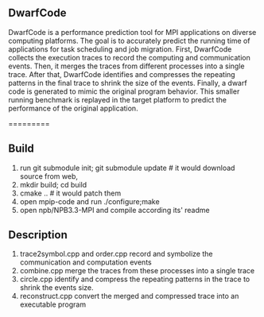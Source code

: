 DwarfCode
-------
DwarfCode is a performance prediction tool for MPI applications on diverse computing platforms. The goal is to accurately predict the running time of applications for task scheduling and job migration. First, DwarfCode collects the execution traces to record the computing and communication events. Then, it merges the traces from different processes into a single trace. After that, DwarfCode identifies and compresses the repeating patterns in the final trace to shrink the size of the events. Finally, a dwarf code is generated to mimic the original program behavior. This smaller running benchmark is replayed in the target platform to predict the performance of the original application.

=========

Build
-------

1.  run git submodule init; git submodule update # it would download source from web,
2.  mkdir build; cd build
3.  cmake ..  # it would patch them
4.  open mpip-code and run ./configure;make
5.  open npb/NPB3.3-MPI and compile according its' readme

Description
-------------

1. trace2symbol.cpp and order.cpp  record and symbolize the communication and computation events
2. combine.cpp                     merge the traces from these processes into a single trace 
3. circle.cpp                      identify and compress the repeating patterns in the trace to shrink the events size.
4. reconstruct.cpp                 convert the merged and compressed trace into an executable program


